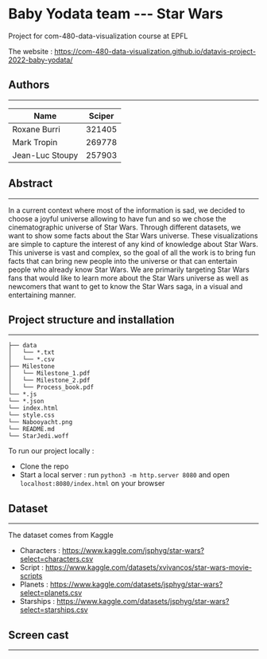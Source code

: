 # Baby Yodata team --- Star Wars

Project for com-480-data-visualization course at EPFL

The website : https://com-480-data-visualization.github.io/datavis-project-2022-baby-yodata/


## Authors

* * *

| Name          | Sciper |
| -----------   | ----------- |
| Roxane Burri      | 321405       |
| Mark Tropin   | 269778        |
| Jean-Luc Stoupy | 257903      |


## Abstract
* * *

In a current context where most of the information is sad, we decided to choose a joyful universe allowing to have fun and so we chose the cinematographic universe of Star Wars.
Through different datasets, we want to show some facts about the Star Wars universe. These visualizations are simple to capture the interest of any kind of knowledge about Star Wars. This universe is vast and complex, so the goal of all the work is to bring fun facts that can bring new people into the universe or that can entertain people who already know Star Wars. We are primarily targeting Star Wars fans that would like to learn more about the Star Wars universe as well as newcomers that want to get to know the Star Wars saga, in a visual and entertaining manner.

## Project structure and installation

* * *

```
├── data
│   └── *.txt
│   └── *.csv
├── Milestone
│   └── Milestone_1.pdf
│   └── Milestone_2.pdf
│   └── Process_book.pdf
└── *.js
└── *.json
└── index.html
└── style.css
└── Nabooyacht.png
└── README.md
└── StarJedi.woff
```

To run our project locally :

- Clone the repo
- Start a local server : run `python3 -m http.server 8080` and open `localhost:8080/index.html` on your browser



## Dataset
* * *

The dataset comes from Kaggle

- Characters : https://www.kaggle.com/jsphyg/star-wars?select=characters.csv
- Script : https://www.kaggle.com/datasets/xvivancos/star-wars-movie-scripts
- Planets : https://www.kaggle.com/datasets/jsphyg/star-wars?select=planets.csv
- Starships : https://www.kaggle.com/datasets/jsphyg/star-wars?select=starships.csv


## Screen cast
* * *


